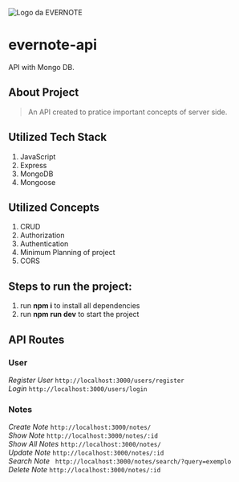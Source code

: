 ![Logo da EVERNOTE](https://cdn1.iconfinder.com/data/icons/social-media-vol-2/24/_evernote-128.png)
# evernote-api
API with Mongo DB. 
## About Project
 >An API created to pratice important concepts of server side.

## Utilized Tech Stack
1. JavaScript
2. Express
3. MongoDB
4. Mongoose

## Utilized Concepts  
1. CRUD 
2. Authorization
3. Authentication
4. Minimum Planning of project
6. CORS

## Steps to run the project:
1. run **npm i** to install all dependencies  
2. run **npm run dev** to start the project    

## API Routes
### User 
_Register User_ ``` http://localhost:3000/users/register ```    
_Login_         ``` http://localhost:3000/users/login ```   
### Notes
_Create Note_    ``` http://localhost:3000/notes/ ```   
_Show Note_      ``` http://localhost:3000/notes/:id ```   
_Show All Notes_ ``` http://localhost:3000/notes/ ```   
_Update Note_   ``` http://localhost:3000/notes/:id ```    
_Search Note_    ``` http://localhost:3000/notes/search/?query=exemplo```   
_Delete Note_   ``` http://localhost:3000/notes/:id ```    
